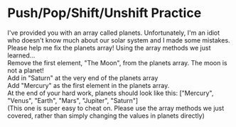 # Push/Pop/Shift/Unshift Practice

I've provided you with an array called planets. Unfortunately, I'm an idiot who doesn't know much about our solar system and I made some mistakes. Please help me fix the planets array! Using the array methods we just learned...
<br>
Remove the first element, "The Moon", from the planets array. The moon is not a planet!
<br>
Add in "Saturn" at the very end of the planets array
<br>
Add "Mercury" as the first element in the planets array.
<br>
At the end of your hard work, planets should look like this: ["Mercury", "Venus", "Earth", "Mars", "Jupiter", "Saturn"]
<br>
(This one is super easy to cheat on. Please use the array methods we just covered, rather than simply changing the values in planets directly)

